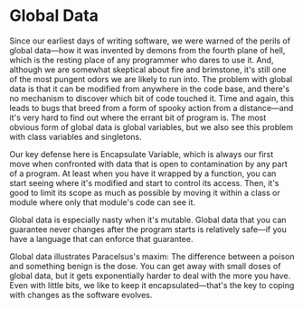 # Global Data

Since our earliest days of writing software, we were warned of the perils of global data—how it was invented by demons from the fourth plane of hell, which is the resting place of any programmer who dares to use it. And, although we are somewhat skeptical about fire and brimstone, it's still one of the most pungent odors we are likely to run into. The problem with global data is that it can be modified from anywhere in the code base, and there's no mechanism to discover which bit of code touched it. Time and again, this leads to bugs that breed from a form of spooky action from a distance—and it's very hard to find out where the errant bit of program is. The most obvious form of global data is global variables, but we also see this problem with class variables and singletons.

Our key defense here is Encapsulate Variable, which is always our first move when confronted with data that is open to contamination by any part of a program. At least when you have it wrapped by a function, you can start seeing where it's modified and start to control its access. Then, it's good to limit its scope as much as possible by moving it within a class or module where only that module's code can see it.

Global data is especially nasty when it's mutable. Global data that you can guarantee never changes after the program starts is relatively safe—if you have a language that can enforce that guarantee.

Global data illustrates Paracelsus's maxim: The difference between a poison and something benign is the dose. You can get away with small doses of global data, but it gets exponentially harder to deal with the more you have. Even with little bits, we like to keep it encapsulated—that's the key to coping with changes as the software evolves.
